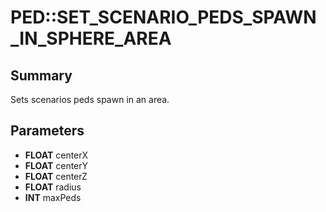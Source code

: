 # PED::SET_SCENARIO_PEDS_SPAWN_IN_SPHERE_AREA

## Summary
Sets scenarios peds spawn in an area.

## Parameters
* **FLOAT** centerX
* **FLOAT** centerY
* **FLOAT** centerZ
* **FLOAT** radius
* **INT** maxPeds